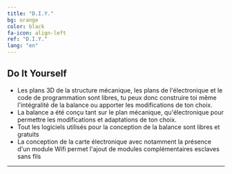 ```yaml
---
title: "D.I.Y."
bg: orange
color: black
fa-icon: align-left
ref: "D.I.Y."
lang: "en"
---
```



## Do It Yourself

- Les plans 3D de la structure mécanique, les plans de l'électronique et le code de programmation sont libres, tu peux donc construire toi même l'intégralité de la balance ou apporter les modifications de ton choix. 
- La balance a été conçu tant sur le plan mécanique, qu'électronique pour permettre les modifications et adaptations de ton choix.
- Tout les logiciels utilisés pour la conception de la balance sont libres et gratuits
- La conception de la carte électronique avec notamment la présence d'un module Wifi permet l'ajout de modules complémentaires esclaves sans fils

-------------------------
  
